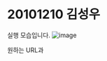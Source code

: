 # 20101210 김성우

실행 모습입니다.
![image](https://github.com/user-attachments/assets/dfed18bd-b7fb-4a55-86c3-309b9f28d51f)

원하는 URL과 
